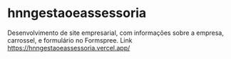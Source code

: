 # hnngestaoeassessoria
Desenvolvimento de site empresarial, com informações sobre a empresa, carrossel, e formulário no Formspree.
Link https://hnngestaoeassessoria.vercel.app/

